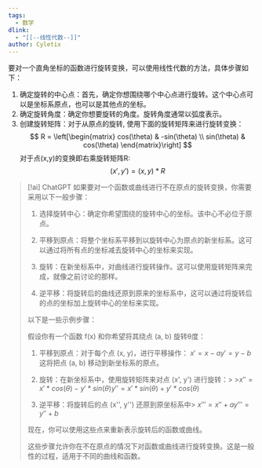 ```yaml
---
tags:
  - 数学
dlink:
  - "[[--线性代数--]]"
author: Cyletix
---
```

要对一个直角坐标的函数进行旋转变换，可以使用线性代数的方法，具体步骤如下：

1. 确定旋转的中心点：首先，确定你想围绕哪个中心点进行旋转。这个中心点可以是坐标系原点，也可以是其他点的坐标。
2. 确定旋转角度：确定你想要旋转的角度。旋转角度通常以弧度表示。
3. 创建旋转矩阵：对于从原点的旋转, 使用下面的旋转矩阵来进行旋转变换：
$$
R = 
\left[\begin{matrix}  
	cos(\theta) & -sin(\theta) \\
	sin(\theta) &  cos(\theta) 
\end{matrix}\right]
$$
对于点(x,y)的变换即右乘旋转矩阵R: 
$$(x', y') = (x, y) * R$$



>[!ai] ChatGPT
>如果要对一个函数或曲线进行不在原点的旋转变换，你需要采用以下一般步骤：
>
>1. 选择旋转中心：确定你希望围绕的旋转中心的坐标。该中心不必位于原点。
>    
>2. 平移到原点：将整个坐标系平移到以旋转中心为原点的新坐标系。这可以通过将所有点的坐标减去旋转中心的坐标来实现。
>    
>3. 旋转：在新坐标系中，对曲线进行旋转操作。这可以使用旋转矩阵来完成，就像之前讨论的那样。
>    
>4. 逆平移：将旋转后的曲线还原到原来的坐标系中，这可以通过将旋转后的点的坐标加上旋转中心的坐标来实现。
>    
>
>以下是一些示例步骤：
>
>假设你有一个函数 f(x) 和你希望将其绕点 (a, b) 旋转θ度：
>
>1. 平移到原点：对于每个点 (x, y)，进行平移操作：
> $x' = x - a y' = y - b$
>这将把点 (a, b) 移动到新坐标系的原点。
>
>2. 旋转：在新坐标系中，使用旋转矩阵来对点 (x', y') 进行旋转：> >$x'' = x' * cos(θ) - y' * sin(θ) y'' = x' * sin(θ) + y' * cos(θ)$
>
>3. 逆平移：将旋转后的点 (x'', y'') 还原到原坐标系中> 
>$x''' = x'' + a y''' = y'' + b$
>
>现在，你可以使用这些点来重新表示旋转后的函数或曲线。
>
>这些步骤允许你在不在原点的情况下对函数或曲线进行旋转变换。这是一般性的过程，适用于不同的曲线和函数。

